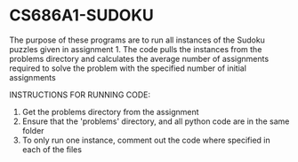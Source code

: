 # CS686A1-SUDOKU


The purpose of these programs are to run all instances of the Sudoku puzzles given in assignment 1. The code pulls the instances from the problems directory and calculates the average number of assignments required to solve the problem with the specified number of initial assignments

INSTRUCTIONS FOR RUNNING CODE:

1. Get the problems directory from the assignment
2. Ensure that the 'problems' directory, and all python code are in the same folder
3. To only run one instance, comment out the code where specified in each of the files
